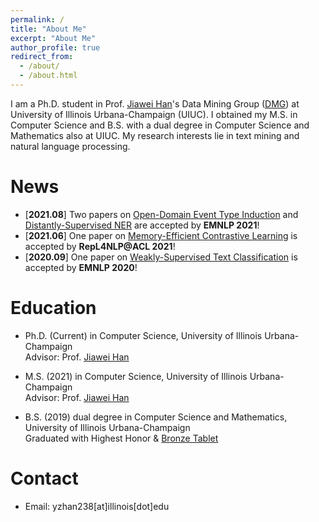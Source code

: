 ```yaml
---
permalink: /
title: "About Me"
excerpt: "About Me"
author_profile: true
redirect_from: 
  - /about/
  - /about.html
---
```


I am a Ph.D. student in Prof. [Jiawei Han](http://hanj.cs.illinois.edu/)'s Data Mining Group ([DMG](http://dm1.cs.uiuc.edu/)) at University of Illinois Urbana-Champaign (UIUC). I obtained my M.S. in Computer Science and B.S. with a dual degree in Computer Science and Mathematics also at UIUC. My research interests lie in text mining and natural language processing. 

News
======
* \[**2021.08**\] Two papers on [Open-Domain Event Type Induction](https://yzhan238.github.io/) and [Distantly-Supervised NER](https://yzhan238.github.io/) are accepted by **EMNLP 2021**!
* \[**2021.06**\] One paper on [Memory-Efficient Contrastive Learning](https://arxiv.org/abs/2101.06983) is accepted by **RepL4NLP@ACL 2021**!
* \[**2020.09**\] One paper on [Weakly-Supervised Text Classification](https://arxiv.org/abs/2010.07245) is accepted by **EMNLP 2020**!

Education
======
* Ph.D. (Current) in Computer Science, University of Illinois Urbana-Champaign  
Advisor: Prof. [Jiawei Han](http://hanj.cs.illinois.edu/)

* M.S. (2021) in Computer Science, University of Illinois Urbana-Champaign  
Advisor: Prof. [Jiawei Han](http://hanj.cs.illinois.edu/)

* B.S. (2019) dual degree in Computer Science and Mathematics, University of Illinois Urbana-Champaign  
Graduated with Highest Honor & [Bronze Tablet](https://digital.library.illinois.edu/items/627ca280-baf7-0138-73b5-02d0d7bfd6e4-6#?c=0&m=0&s=0&cv=0&r=0&xywh=-3961%2C-1%2C11914%2C4000)

Contact
======
* Email: yzhan238\[at\]illinois\[dot\]edu
